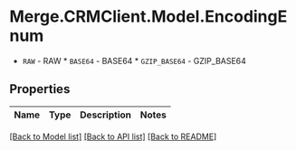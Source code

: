 # Merge.CRMClient.Model.EncodingEnum
* `RAW` - RAW * `BASE64` - BASE64 * `GZIP_BASE64` - GZIP_BASE64

## Properties

Name | Type | Description | Notes
------------ | ------------- | ------------- | -------------

[[Back to Model list]](../README.md#documentation-for-models) [[Back to API list]](../README.md#documentation-for-api-endpoints) [[Back to README]](../README.md)

